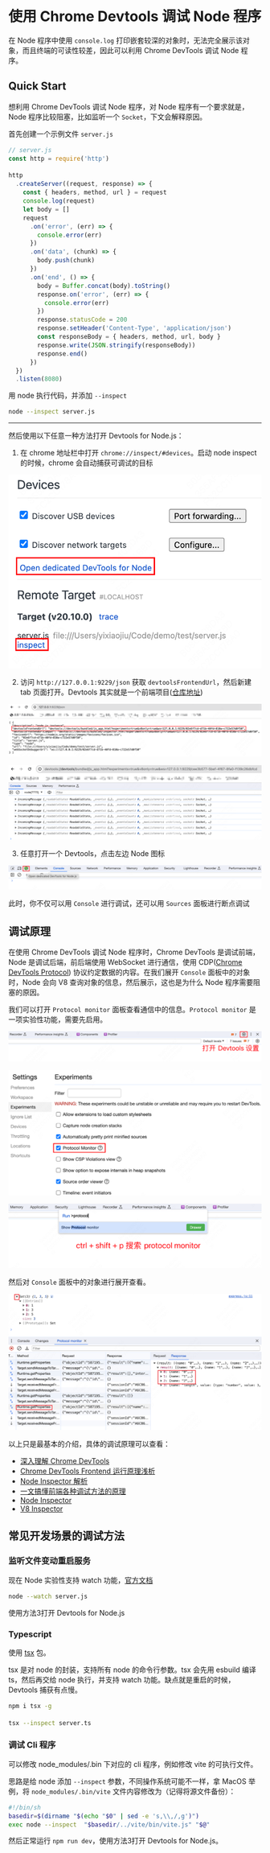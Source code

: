 # 使用 Chrome Devtools 调试 Node 程序

在 Node 程序中使用 `console.log` 打印嵌套较深的对象时，无法完全展示该对象，而且终端的可读性较差，因此可以利用 Chrome DevTools 调试 Node 程序。

<!--truncate-->

## Quick Start

想利用 Chrome DevTools 调试 Node 程序，对 Node 程序有一个要求就是，Node 程序比较阻塞，比如监听一个 `Socket`，下文会解释原因。

首先创建一个示例文件 `server.js`

```js
// server.js
const http = require('http')

http
  .createServer((request, response) => {
    const { headers, method, url } = request
    console.log(request)
    let body = []
    request
      .on('error', (err) => {
        console.error(err)
      })
      .on('data', (chunk) => {
        body.push(chunk)
      })
      .on('end', () => {
        body = Buffer.concat(body).toString()
        response.on('error', (err) => {
          console.error(err)
        })
        response.statusCode = 200
        response.setHeader('Content-Type', 'application/json')
        const responseBody = { headers, method, url, body }
        response.write(JSON.stringify(responseBody))
        response.end()
      })
  })
  .listen(8080)
```

用 node 执行代码，并添加 `--inspect`

```sh
node --inspect server.js
```

---

然后使用以下任意一种方法打开 Devtools for Node.js：

1. 在 chrome 地址栏中打开 `chrome://inspect/#devices`。启动 node inspect 的时候，chrome 会自动捕获可调试的目标

![chrome-inspect](./images/chrome-inspect.png)

2. 访问 `http://127.0.0.1:9229/json` 获取 `devtoolsFrontendUrl`，然后新建 tab 页面打开。Devtools 其实就是一个前端项目([仓库地址](https://github.com/ChromeDevTools/devtools-frontend))

![frontendUrl](images/frontendUrl.png)

![devtoolPage](images/devtoolPage.png)

3. 任意打开一个 Devtools，点击左边 Node 图标

![devtools_for_node](images/devtools_for_node.png)

此时，你不仅可以用 `Console` 进行调试，还可以用 `Sources` 面板进行断点调试

## 调试原理

在使用 Chrome DevTools 调试 Node 程序时，Chrome DevTools 是调试前端，Node 是调试后端，前后端使用 WebSocket 进行通信，使用 CDP([Chrome DevTools Protocol](https://chromedevtools.github.io/devtools-protocol/)) 协议约定数据的内容。在我们展开 `Console` 面板中的对象时，Node 会向 V8 查询对象的信息，然后展示，这也是为什么 Node 程序需要阻塞的原因。

我们可以打开 `Protocol monitor` 面板查看通信中的信息。`Protocol monitor` 是一项实验性功能，需要先启用。

![devtools_settings](images/devtools_settings.png)

![devtools_experiment_settings](images/devtools_experiment_settings.png)

![search_protocol_monitor](images/search_protocol_monitor.png)

然后对 `Console` 面板中的对象进行展开查看。

![CDP](./images/cdp.png)

以上只是最基本的介绍，具体的调试原理可以查看：

- [深入理解 Chrome DevTools](https://zhaomenghuan.js.org/blog/chrome-devtools.html)
- [Chrome DevTools Frontend 运行原理浅析](https://zhaomenghuan.js.org/blog/chrome-devtools-frontend-analysis-of-principle.html)
- [Node Inspector 解析](https://theanarkh.github.io/understand-nodejs/chapter24-Inspector)
- [一文搞懂前端各种调试方法的原理](https://mp.weixin.qq.com/s/QHE32rzlZHqp1yWMfxaC9A)
- [Node Inspector](https://nodejs.org/docs/latest/api/inspector.html)
- [V8 Inspector](https://v8.dev/docs/inspector)

## 常见开发场景的调试方法

### 监听文件变动重启服务

现在 Node 实验性支持 watch 功能，[官方文档](https://nodejs.org/docs/latest/api/cli.html#--watch)

```sh
node --watch server.js
```

使用方法3打开 Devtools for Node.js

### Typescript

使用 [tsx](https://github.com/privatenumber/tsx) 包。

tsx 是对 node 的封装，支持所有 node 的命令行参数。tsx 会先用 esbuild 编译 ts，然后再交给 node 执行，并支持 watch 功能。缺点就是重启的时候，Devtools 捕获有点慢。

```sh
npm i tsx -g

tsx --inspect server.ts
```

### 调试 Cli 程序

可以修改 node_modules/.bin 下对应的 cli 程序，例如修改 vite 的可执行文件。

思路是给 node 添加 `--inspect` 参数，不同操作系统可能不一样，拿 MacOS 举例，将 `node_modules/.bin/vite` 文件内容修改为（记得将源文件备份）：

```sh
#!/bin/sh
basedir=$(dirname "$(echo "$0" | sed -e 's,\\,/,g')")
exec node --inspect  "$basedir/../vite/bin/vite.js" "$@"
```

然后正常运行 `npm run dev`，使用方法3打开 Devtools for Node.js。
